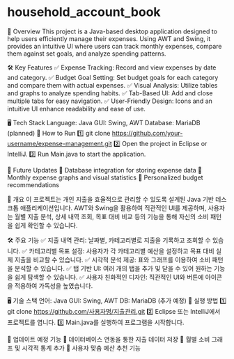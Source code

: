 # household_account_book
📖 Overview
This project is a Java-based desktop application designed to help users efficiently manage their expenses. Using AWT and Swing, it provides an intuitive UI where users can track monthly expenses, compare them against set goals, and analyze spending patterns.

🛠️ Key Features
✅ Expense Tracking: Record and view expenses by date and category.
✅ Budget Goal Setting: Set budget goals for each category and compare them with actual expenses.
✅ Visual Analysis: Utilize tables and graphs to analyze spending habits.
✅ Tab-Based UI: Add and close multiple tabs for easy navigation.
✅ User-Friendly Design: Icons and an intuitive UI enhance readability and ease of use.

🖥️ Tech Stack
Language: Java
GUI: Swing, AWT
Database: MariaDB (planned)
📂 How to Run
1️⃣ git clone https://github.com/your-username/expense-management.git
2️⃣ Open the project in Eclipse or IntelliJ.
3️⃣ Run Main.java to start the application.

📌 Future Updates
🔹 Database integration for storing expense data
🔹 Monthly expense graphs and visual statistics
🔹 Personalized budget recommendations

📖 개요
이 프로젝트는 개인 지출을 효율적으로 관리할 수 있도록 설계된 Java 기반 데스크톱 애플리케이션입니다. AWT와 Swing을 활용하여 직관적인 UI를 제공하며, 사용자는 월별 지출 분석, 상세 내역 조회, 목표 대비 비교 등의 기능을 통해 자신의 소비 패턴을 쉽게 확인할 수 있습니다.

🛠️ 주요 기능
✅ 지출 내역 관리: 날짜별, 카테고리별로 지출을 기록하고 조회할 수 있습니다.
✅ 카테고리별 목표 설정: 사용자가 각 카테고리별 예산을 설정하고 목표 대비 실제 지출을 비교할 수 있습니다.
✅ 시각적 분석 제공: 표와 그래프를 이용하여 소비 패턴을 분석할 수 있습니다.
✅ 탭 기반 UI: 여러 개의 탭을 추가 및 닫을 수 있어 원하는 기능을 쉽게 탐색할 수 있습니다.
✅ 사용자 친화적인 디자인: 직관적인 UI와 버튼에 아이콘을 적용하여 가독성을 높였습니다.

🖥️ 기술 스택
언어: Java
GUI: Swing, AWT
DB: MariaDB (추가 예정)
📂 실행 방법
1️⃣ git clone https://github.com/사용자명/지출관리.git
2️⃣ Eclipse 또는 IntelliJ에서 프로젝트를 엽니다.
3️⃣ Main.java를 실행하여 프로그램을 시작합니다.

📌 업데이트 예정 기능
🔹 데이터베이스 연동을 통한 지출 데이터 저장
🔹 월별 소비 그래프 및 시각적 통계 추가
🔹 사용자 맞춤 예산 추천 기능
